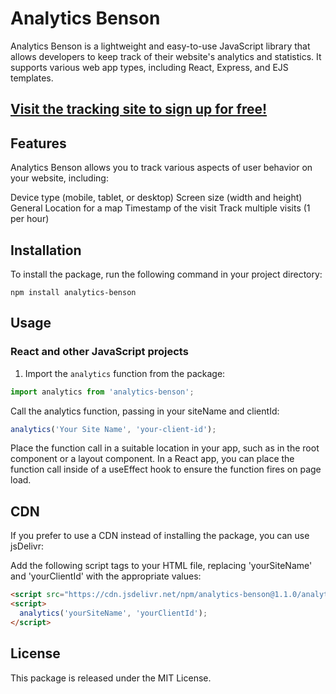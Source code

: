 # Analytics Benson

Analytics Benson is a lightweight and easy-to-use JavaScript library that allows developers to keep track of their website's analytics and statistics. It supports various web app types, including React, Express, and EJS templates.

## [Visit the tracking site to sign up for free!](https://portfolio-analytics.netlify.app/)

## Features

Analytics Benson allows you to track various aspects of user behavior on your website, including:

Device type (mobile, tablet, or desktop)
Screen size (width and height)
General Location for a map
Timestamp of the visit
Track multiple visits (1 per hour)

## Installation

To install the package, run the following command in your project directory:

`npm install analytics-benson`

## Usage

### React and other JavaScript projects

1. Import the `analytics` function from the package:

```js
import analytics from 'analytics-benson';
```

Call the analytics function, passing in your siteName and clientId:

```js
analytics('Your Site Name', 'your-client-id');
```

Place the function call in a suitable location in your app, such as in the root component or a layout component. In a React app, you can place the function call inside of a useEffect hook to ensure the function fires on page load.

## CDN

If you prefer to use a CDN instead of installing the package, you can use jsDelivr:

Add the following script tags to your HTML file, replacing 'yourSiteName' and 'yourClientId' with the appropriate values:

```html
<script src="https://cdn.jsdelivr.net/npm/analytics-benson@1.1.0/analytics.min.js"></script>
<script>
  analytics('yourSiteName', 'yourClientId');
</script>
```

## License

This package is released under the MIT License.
